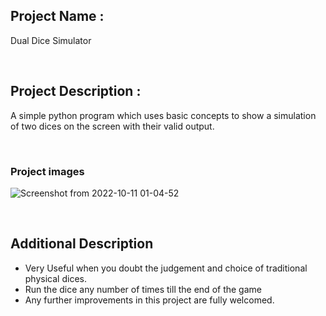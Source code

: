## Project Name :
Dual Dice Simulator

<br>

## Project Description :
A simple python program which uses basic concepts to show a simulation of two dices on the screen with their valid output.

<br>

### Project images
![Screenshot from 2022-10-11 01-04-52](https://user-images.githubusercontent.com/97968307/195894277-3c6502ab-8c72-4e4e-90bc-eed7884b67d2.png)

<br>

## Additional Description
- Very Useful when you doubt the judgement and choice of traditional physical dices.
- Run the dice any number of times till the end of the game
- Any further improvements in this project are fully welcomed.
